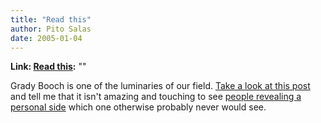 ```yaml
---
title: "Read this"
author: Pito Salas
date: 2005-01-04
---
```


**Link: [Read this](None):** ""

Grady Booch is one of the luminaries of our field. [Take a look at this post
](<http://www-106.ibm.com/developerworks/blogs/dw_blog_comments.jspa?blog=317&entry=69135>)and
tell me that it isn't amazing and touching to see [people revealing a personal
side](</weblogs/archives/000544.html>) which one otherwise probably never
would see.


